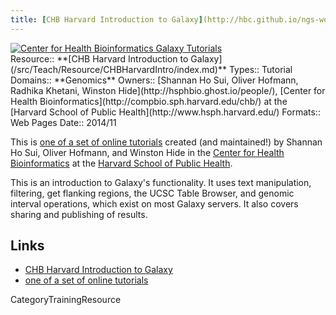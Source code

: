 ```yaml
---
title: [CHB Harvard Introduction to Galaxy](http://hbc.github.io/ngs-workshops/courses/introduction-to-galaxy/)
---
```

<div class='center'><a href='http://hbc.github.io/ngs-workshops/about/'><img src='/Images/Logos/CHBHarvard.png' alt='Center for Health Bioinformatics Galaxy Tutorials'  /></a></div>




<div class='deploymentbox'>
 Resource:: **[CHB Harvard Introduction to Galaxy](/src/Teach/Resource/CHBHarvardIntro/index.md)**
 Types:: Tutorial
 Domains:: **Genomics** 
 Owners:: [Shannan Ho Sui, Oliver Hofmann, Radhika Khetani, Winston Hide](http://hsphbio.ghost.io/people/), [Center for Health Bioinformatics](http://compbio.sph.harvard.edu/chb/) at the [Harvard School of Public Health](http://www.hsph.harvard.edu/) 
 Formats:: Web Pages  
 Date:: 2014/11
</div>

This is [one of a set of online tutorials](http://hbc.github.io/ngs-workshops/courses/) created (and maintained!) by Shannan Ho Sui, Oliver Hofmann, and Winston Hide in the [Center for Health Bioinformatics](http://compbio.sph.harvard.edu/chb/) at the [Harvard School of Public Health](http://www.hsph.harvard.edu/).

This is an introduction to Galaxy's functionality.  It uses text manipulation, filtering, get flanking regions, the UCSC Table Browser, and genomic interval operations, which exist on most Galaxy servers.  It also covers sharing and publishing of results.

## Links

* [CHB Harvard Introduction to Galaxy](http://hbc.github.io/ngs-workshops/courses/introduction-to-galaxy/)
* [one of a set of online tutorials](http://hbc.github.io/ngs-workshops/courses/)


CategoryTrainingResource
